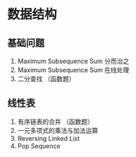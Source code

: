 # 数据结构
## 基础问题
1. Maximum Subsequence Sum 分而治之
2. Maximum Subsequence Sum 在线处理
3. 二分查找 （函数题）

## 线性表

1. 有序链表的合并 （函数题）
2. 一元多项式的乘法与加法运算
3. Reversing Linked List
4. Pop Sequence
